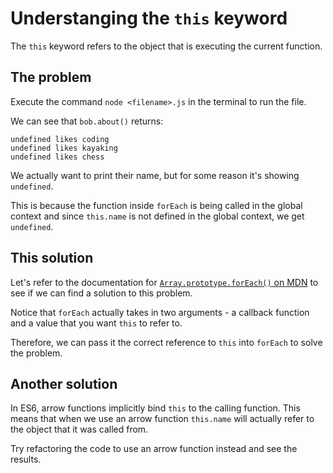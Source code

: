 # Understanging the `this` keyword

The `this` keyword refers to the object that is executing the current function.

## The problem

Execute the command `node <filename>.js` in the terminal to run the file.

We can see that `bob.about()` returns:

```
undefined likes coding
undefined likes kayaking
undefined likes chess
```

We actually want to print their name, but for some reason it's showing `undefined`.

This is because the function inside `forEach` is being called in the global context and since `this.name` is not defined in the global context, we get `undefined`.

## This solution

Let's refer to the documentation for [`Array​.prototype​.for​Each()` on MDN](https://developer.mozilla.org/en-US/docs/Web/JavaScript/Reference/Global_Objects/Array/forEach) to see if we can find a solution to this problem.

Notice that `forEach` actually takes in two arguments - a callback function and a value that you want `this` to refer to.

Therefore, we can pass it the correct reference to `this` into `forEach` to solve the problem.

## Another solution

In ES6, arrow functions implicitly bind `this` to the calling function. This means that when we use an arrow function `this.name` will actually refer to the object that it was called from.

Try refactoring the code to use an arrow function instead and see the results.
